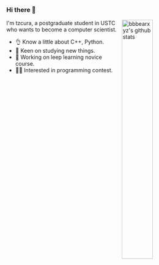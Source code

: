 ### Hi there 👋

<!--
**tzcura/tzcura** is a ✨ _special_ ✨ repository because its `README.md` (this file) appears on your GitHub profile.
-->

<img align="right" alt="bbbearxyz's github stats" width="40%" src="https://github-readme-stats.vercel.app/api?username=tzcura&show_icons=true">

I'm tzcura, a postgraduate student in USTC who wants to become a computer scientist.

-   :ok_hand: Know a little about C++, Python.
-   :running: Keen on studying new things.
-   :seedling: Working on leep learning novice course.
-   :ok_woman: Interested in programming contest.

<!--

---
Here are some ideas to get you started:

- 🔭 I’m currently working on ...
- 🌱 I’m currently learning ...
- 👯 I’m looking to collaborate on ...
- 🤔 I’m looking for help with ...
- 💬 Ask me about ...
- 📫 How to reach me: ...
- 😄 Pronouns: ...
- ⚡ Fun fact: ...
-->
